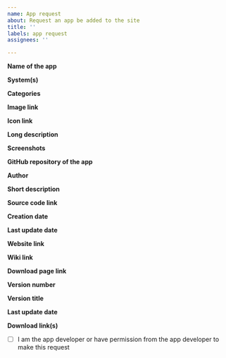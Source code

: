 ```yaml
---
name: App request
about: Request an app be added to the site
title: ''
labels: app request
assignees: ''

---
```

<!-- These lines are comments, they won't show up when submitted -->
<!-- Please read the contributing guidelines and make sure your app complies with our rules before submitting -->
<!-- Please don't delete the **bold text**, put your info below it -->
**Name of the app**


<!-- The system(s) the app is native for, so a .nds app that works on 3DS is just DS, also only DS and 3DS requests are accepted -->
**System(s)**


<!-- The general rule is that a category should have at least 4 apps to be added, so these may not be used exactly, but suggestions are welcome -->
**Categories**


<!-- For 3DS apps with a 2D banner, that works well -->
**Image link**


<!-- Usually the app icon that's used on the home menu -->
**Icon link**


<!-- You can use HTML and / or Markdown in this, shown on the app's download page -->
**Long description**


<!-- Screenshots of the app to show on the website and in Universal-Updater. Ideally they should be both screens with no separation and nothing extra around them, just 400x480 (for 3DS) or 256x384 (for DS). Animated GIFs can be shown on the website, but not in Universal-Updater. -->
**Screenshots**


<!-- Used to automatically gather most metadata, only GitHub and Bitbucket are supported currently but other things with a decent API can be added -->
**GitHub repository of the app**


<!-- If you've provided a GitHub repository, then only fill out the rest if you want different information than your GitHub repository has. It can all be automatically gathered through the GitHub API -->
**Author**


<!-- Will be shown on the app cards and in Universal-Updater -->
**Short description**


**Source code link**


**Creation date**


**Last update date**


**Website link**


**Wiki link**


**Download page link**


**Version number**


**Version title**


**Last update date**


<!-- If there are prereleases or nightly (or hourly or commit or so) builds then mark them as such and they can be separated. Also if you have nightly or so builds in addition to GitHub releases then add them here, they must be at a static link though and won't have update tracking -->
**Download link(s)**


<!-- Replace the space between the brackets below with an X to confirm, and if you aren't the developer then please actually check it's alright -->
- [ ] I am the app developer or have permission from the app developer to make this request
